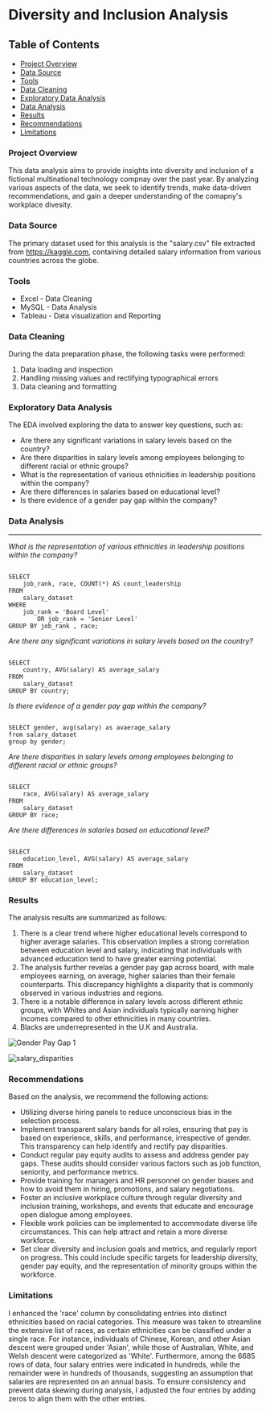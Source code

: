 # Diversity and Inclusion Analysis


## Table of Contents

- [Project Overview](#project-overview)
- [Data Source](#data-source)
- [Tools](#tools)
- [Data Cleaning](#data-cleaning)
- [Exploratory Data Analysis](#exploratory-data-analysis)
- [Data Analysis](#data-analysis)
- [Results](#results)
- [Recommendations](#recommendations)
- [Limitations](#limitations)



### Project Overview

This data analysis aims to provide insights into diversity and inclusion of a fictional multinational technology compnay over the past year. By analyzing various aspects of the data, we seek to identify trends, make data-driven recommendations, and gain a deeper understanding of the comapny's workplace divesity.


### Data Source

The primary dataset used for this analysis is the "salary.csv" file extracted from https://kaggle.com, containing detailed salary information from various countries across the globe.

### Tools

- Excel - Data Cleaning
- MySQL - Data Analysis
- Tableau - Data visualization and Reporting

### Data Cleaning

During the data preparation phase, the following tasks were performed:

1. Data loading and inspection
2. Handling missing values and rectifying typographical errors
3. Data cleaning and formatting

### Exploratory Data Analysis

The EDA involved exploring the data to answer key questions, such as:

- Are there any significant variations in salary levels based on the country?
- Are there disparities in salary levels among employees belonging to different racial or ethnic groups?
- What is the representation of various ethnicities in leadership positions within the company?
- Are there differences in salaries based on educational level?
- Is there evidence of a gender pay gap within the company?

### Data Analysis
---
*What is the representation of various ethnicities in leadership positions within the company?*
```mysql

SELECT 
    job_rank, race, COUNT(*) AS count_leadership
FROM
    salary_dataset
WHERE
    job_rank = 'Board Level'
        OR job_rank = 'Senior Level'
GROUP BY job_rank , race;
```
*Are there any significant variations in salary levels based on the country?*
```mysql

SELECT 
    country, AVG(salary) AS average_salary
FROM
    salary_dataset
GROUP BY country;
```
*Is there evidence of a gender pay gap within the company?*
```mysql

SELECT gender, avg(salary) as avaerage_salary
from salary_dataset
group by gender;
```
*Are there disparities in salary levels among employees belonging to different racial or ethnic groups?*
```mysql

SELECT 
    race, AVG(salary) AS average_salary
FROM
    salary_dataset
GROUP BY race;
```
*Are there differences in salaries based on educational level?*
```mysql

SELECT 
    education_level, AVG(salary) AS average_salary
FROM
    salary_dataset
GROUP BY education_level;
```

### Results

The analysis results are summarized as follows:

1. There is a clear trend where higher educational levels correspond to higher average salaries. This observation implies a strong correlation between education level and salary, indicating that individuals with advanced education tend to have greater earning potential.
2. The analysis further revelas a gender pay gap across board, with male employees earning, on average, higher salaries than their female counterparts. This discrepancy highlights a disparity that is commonly observed in various industries and regions.
3. There is a notable difference in salary levels across different ethnic groups, with Whites and Asian individuals typically earning higher incomes compared to other ethnicities in many countries.
4.  Blacks are underrepresented in the U.K and Australia.

![Gender Pay Gap 1](https://github.com/Lene-Ayele/Diversity-and-Inclusion/assets/156113418/f61485ec-1d9e-42cd-96d8-e67d3cfa4d1f)





![salary_disparities](https://github.com/Lene-Ayele/Diversity-and-Inclusion/assets/156113418/705ede43-d2e3-488b-add1-b805e33a2e77)

### Recommendations

Based on the analysis, we recommend the following actions:

- Utilizing diverse hiring panels to reduce unconscious bias in the selection process.
- Implement transparent salary bands for all roles, ensuring that pay is based on experience, skills, and performance, irrespective of gender. This transparency can help identify and rectify pay disparities.
- Conduct regular pay equity audits to assess and address gender pay gaps. These audits should consider various factors such as job function, seniority, and performance metrics.
- Provide training for managers and HR personnel on gender biases and how to avoid them in hiring, promotions, and salary negotiations.
- Foster an inclusive workplace culture through regular diversity and inclusion training, workshops, and events that educate and encourage open dialogue among employees.
- Flexible work policies can be implemented to accommodate diverse life circumstances. This can help attract and retain a more diverse workforce.
- Set clear diversity and inclusion goals and metrics, and regularly report on progress. This could include specific targets for leadership diversity, gender pay equity, and the representation of minority groups within the workforce.

### Limitations

I enhanced the 'race' column by consolidating entries into distinct ethnicities based on racial categories. This measure was taken to streamline the extensive list of races, as certain ethnicities can be classified under a single race. For instance, individuals of Chinese, Korean, and other Asian descent were grouped under 'Asian', while those of Australian, White, and Welsh descent were categorized as 'White'. Furthermore, among the 6685 rows of data, four salary entries were indicated in hundreds, while the remainder were in hundreds of thousands, suggesting an assumption that salaries are represented on an annual basis. To ensure consistency and prevent data skewing during analysis, I adjusted the four entries by adding zeros to align them with the other entries.
